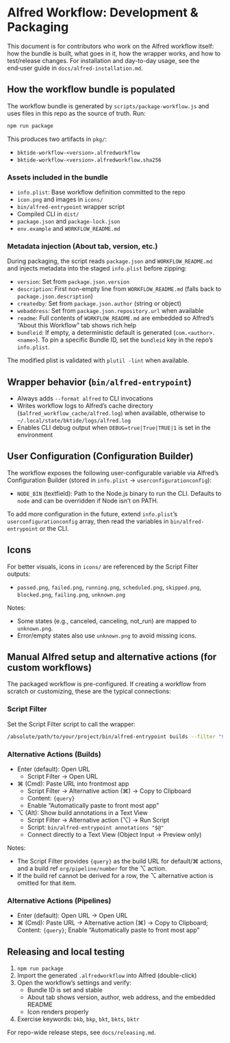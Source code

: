 # Alfred Workflow: Development & Packaging

This document is for contributors who work on the Alfred workflow itself: how the bundle is built, what goes in it, how the wrapper works, and how to test/release changes. For installation and day-to-day usage, see the end‑user guide in `docs/alfred-installation.md`.

## How the workflow bundle is populated

The workflow bundle is generated by `scripts/package-workflow.js` and uses files in this repo as the source of truth. Run:

```bash
npm run package
```

This produces two artifacts in `pkg/`:

- `bktide-workflow-<version>.alfredworkflow`
- `bktide-workflow-<version>.alfredworkflow.sha256`

### Assets included in the bundle
- `info.plist`: Base workflow definition committed to the repo
- `icon.png` and images in `icons/`
- `bin/alfred-entrypoint` wrapper script
- Compiled CLI in `dist/`
- `package.json` and `package-lock.json`
- `env.example` and `WORKFLOW_README.md`

### Metadata injection (About tab, version, etc.)
During packaging, the script reads `package.json` and `WORKFLOW_README.md` and injects metadata into the staged `info.plist` before zipping:

- `version`: Set from `package.json.version`
- `description`: First non-empty line from `WORKFLOW_README.md` (falls back to `package.json.description`)
- `createdby`: Set from `package.json.author` (string or object)
- `webaddress`: Set from `package.json.repository.url` when available
- `readme`: Full contents of `WORKFLOW_README.md` are embedded so Alfred’s “About this Workflow” tab shows rich help
- `bundleid`: If empty, a deterministic default is generated (`com.<author>.<name>`). To pin a specific Bundle ID, set the `bundleid` key in the repo’s `info.plist`.

The modified plist is validated with `plutil -lint` when available.

## Wrapper behavior (`bin/alfred-entrypoint`)
- Always adds `--format alfred` to CLI invocations
- Writes workflow logs to Alfred’s cache directory (`$alfred_workflow_cache/alfred.log`) when available, otherwise to `~/.local/state/bktide/logs/alfred.log`
- Enables CLI debug output when `DEBUG=true|True|TRUE|1` is set in the environment

## User Configuration (Configuration Builder)
The workflow exposes the following user-configurable variable via Alfred’s Configuration Builder (stored in `info.plist` → `userconfigurationconfig`):

- `NODE_BIN` (textfield): Path to the Node.js binary to run the CLI. Defaults to `node` and can be overridden if Node isn’t on PATH.

To add more configuration in the future, extend `info.plist`’s `userconfigurationconfig` array, then read the variables in `bin/alfred-entrypoint` or the CLI.

## Icons

For better visuals, icons in `icons/` are referenced by the Script Filter outputs:
- `passed.png`, `failed.png`, `running.png`, `scheduled.png`, `skipped.png`, `blocked.png`, `failing.png`, `unknown.png`

Notes:
- Some states (e.g., canceled, canceling, not_run) are mapped to `unknown.png`.
- Error/empty states also use `unknown.png` to avoid missing icons.

## Manual Alfred setup and alternative actions (for custom workflows)
The packaged workflow is pre-configured. If creating a workflow from scratch or customizing, these are the typical connections:

### Script Filter
Set the Script Filter script to call the wrapper:

```bash
/absolute/path/to/your/project/bin/alfred-entrypoint builds --filter "$*"
```

### Alternative Actions (Builds)
- Enter (default): Open URL
  - Script Filter → Open URL
- ⌘ (Cmd): Paste URL into frontmost app
  - Script Filter → Alternative action (⌘) → Copy to Clipboard
  - Content: `{query}`
  - Enable “Automatically paste to front most app”
- ⌥ (Alt): Show build annotations in a Text View
  - Script Filter → Alternative action (⌥) → Run Script
  - Script: `bin/alfred-entrypoint annotations "$@"`
  - Connect directly to a Text View (Object Input → Preview only)

Notes:
- The Script Filter provides `{query}` as the build URL for default/⌘ actions, and a build ref `org/pipeline/number` for the ⌥ action.
- If the build ref cannot be derived for a row, the ⌥ alternative action is omitted for that item.

### Alternative Actions (Pipelines)
- Enter (default): Open URL → Open URL
- ⌘ (Cmd): Paste URL → Alternative action (⌘) → Copy to Clipboard; Content: `{query}`; Enable “Automatically paste to front most app”

## Releasing and local testing
1. `npm run package`
2. Import the generated `.alfredworkflow` into Alfred (double-click)
3. Open the workflow’s settings and verify:
   - Bundle ID is set and stable
   - About tab shows version, author, web address, and the embedded README
   - Icon renders properly
4. Exercise keywords: `bkb`, `bkp`, `bkt`, `bkts`, `bktr`

For repo-wide release steps, see `docs/releasing.md`.


